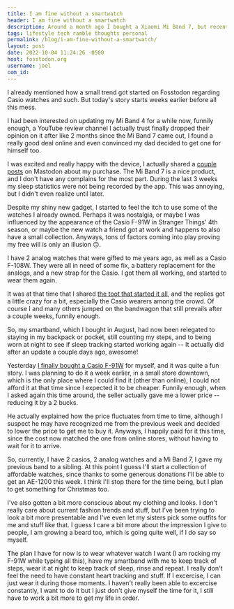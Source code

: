 ```yaml
---
title: I am fine without a smartwatch
header: I am fine without a smartwatch
description: Around a month ago I bought a Xiaomi Mi Band 7, but recently, I have used my older analog and digital watches more and more, and I've even bought some more, maybe they are enough for me?.
tags: lifestyle tech ramble thoughts personal
permalink: /blog/i-am-fine-without-a-smartwatch/
layout: post
date: 2022-10-04 11:24:26 -0500
host: fosstodon.org
username: joel
com_id: 
---
```


I already mentioned how a small trend got started on Fosstodon regarding Casio watches and such. But today's story starts weeks earlier before all this mess.

I had been interested on updating my Mi Band 4 for a while now, funnily enough, a YouTube review channel I actually trust finally dropped their opinion on it after like 2 months since the Mi Band 7 came out, I found a really good deal online and even convinced my dad decided to get one for himself too.

I was excited and really happy with the device, I actually shared a [couple](https://fosstodon.org/@joel/108816244718974430) [posts](https://fosstodon.org/@joel/108834538618643072) on Mastodon about my purchase. The Mi Band 7 is a nice product, and I don't have any complains for the most part. During the last 3 weeks my sleep statistics were not being recorded by the app. This was annoying, but I didn't even realize until later.

Despite my shiny new gadget, I started to feel the itch to use some of the watches I already owned. Perhaps it was nostalgia, or maybe I was influenced by the appearance of the Casio F-91W in Stranger Things' 4th season, or maybe the new watch a friend got at work and happens to also have a small collection. Anyways, tons of factors coming into play proving my free will is only an illusion 🙃.

I have 2 analog watches that were gifted to me years ago, as well as a Casio F-108W. They were all in need of some fix, a battery replacement for the analogs, and a new strap for the Casio. I got them all working, and started to wear them again.

It was at that time that I shared [the toot that started it all](https://fosstodon.org/@joel/109005194088466959), and the replies got a little crazy for a bit, especially the Casio wearers among the crowd. Of course I and many others jumped on the bandwagon that still prevails after a couple weeks, funnily enough.

So, my smartband, which I bought in August, had now been relegated to staying in my backpack or pocket, still counting my steps, and to being worn at night to see if sleep tracking started working again -- It actually did after an update a couple days ago, awesome!

Yesterday [I finally bought a Casio F-91W](https://fosstodon.org/@joel/109105603843409733) for myself, and it was quite a fun story. I was planning to do it a week earlier, in a small store downtown, which is the only place where I could find it (other than online), I could not afford it at that time since I expected it to be cheaper. Funnily enough, when I asked again this time around, the seller actually gave me a lower price -- reducing it by a 2 bucks.

He actually explained how the price fluctuates from time to time, although I suspect he may have recognized me from the previous week and decided to lower the price to get me to buy it. Anyways, I happily paid for it this time, since the cost now matched the one from online stores, without having to wait for it to arrive.

So, currently, I have 2 casios, 2 analog watches and a Mi Band 7, I gave my previous band to a sibling. At this point I guess I'll start a collection of affordable watches, since thanks to some generous donations I'll be able to get an AE-1200 this week. I think I'll stop there for the time being, but I plan to get something for Christmas too.

I've also gotten a bit more conscious about my clothing and looks. I don't really care about current fashion trends and stuff, but I've been trying to look a bit more presentable and I've even let my sisters pick some outfits for me and stuff like that. I guess I care a bit more about the impression I give to people, I am growing a beard too, which is going quite well, if I do say so myself.

The plan I have for now is to wear whatever watch I want (I am rocking my F-91W while typing all this), have my smartband with me to keep track of steps, wear it at night to keep track of sleep, rinse and repeat. I really don't feel the need to have constant heart tracking and stuff. If I excercise, I can just wear it during those moments. I haven't really been able to excercise constantly, I want to do it but I just don't give myself the time for it, I still have to work a bit more to get my life in order.
